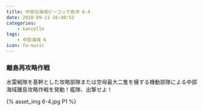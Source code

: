 ```yaml
---
title: 中部北海域ピーコック島沖 6-4
date: 2020-09-11 16:40:52
categories:
    - kancolle
tags:
    - 中部海域 6
icon: fa-music
---
```


### 離島再攻略作戦
水雷戦隊を基幹とした攻略部隊または空母最大二隻を擁する機動部隊による中部海域離島攻略作戦を発動！艦隊、出撃せよ！

<!-- <div style="width: 100%;padding-bottom: 59%;position: relative;">
    <div
        style="position: absolute;left: 0;top: 0;width: 100%;height: 100%;background-repeat: no-repeat;background-image: url('./04_image.png');background-position: 0px 0px;background-size: 200%;">
        <div
            style="position: relative;left: 0;top: 0;width: 100%;height: 100%;background-repeat: no-repeat;background-image: url('./04_image.png');background-position: 100% 0px;background-size:200%;z-index: 2;">
        </div>
    </div>
</div> -->

{% asset_img 6-4.jpg P1 %}